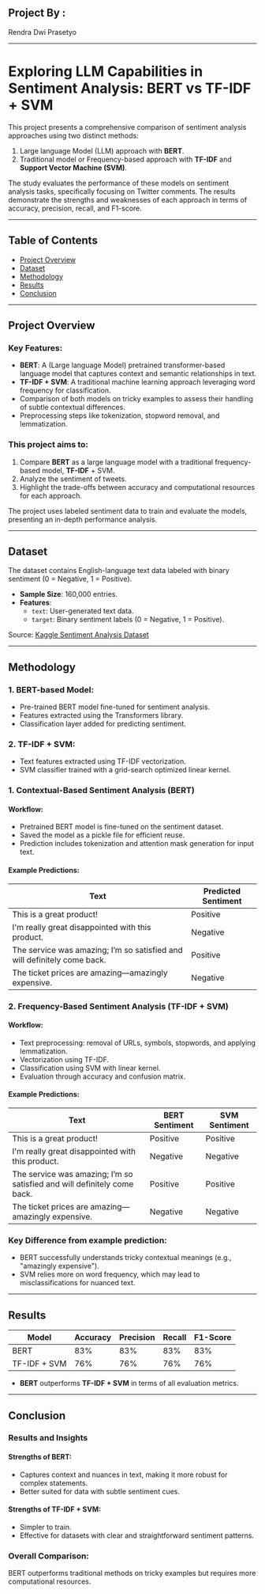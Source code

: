 ## Project By : 
Rendra Dwi Prasetyo

---
# Exploring LLM Capabilities in Sentiment Analysis: BERT vs TF-IDF + SVM

This project presents a comprehensive comparison of sentiment analysis approaches using two distinct methods:
1. Large language Model (LLM) approach with **BERT**.
2. Traditional model or Frequency-based approach with **TF-IDF** and **Support Vector Machine (SVM)**.

The study evaluates the performance of these models on sentiment analysis tasks, specifically focusing on Twitter comments. The results demonstrate the strengths and weaknesses of each approach in terms of accuracy, precision, recall, and F1-score.

---

## Table of Contents
- [Project Overview](#project-overview)
- [Dataset](#dataset)
- [Methodology](#methodology)
- [Results](#results)
- [Conclusion](#conclusion)

---

## Project Overview
### Key Features:
- **BERT**: A (Large language Model) pretrained transformer-based language model that captures context and semantic relationships in text.
- **TF-IDF + SVM**: A traditional machine learning approach leveraging word frequency for classification.
- Comparison of both models on tricky examples to assess their handling of subtle contextual differences.
- Preprocessing steps like tokenization, stopword removal, and lemmatization.
  
### This project aims to:
1. Compare **BERT** as a large language model with a traditional frequency-based model, **TF-IDF** + SVM.
2. Analyze the sentiment of tweets.
3. Highlight the trade-offs between accuracy and computational resources for each approach.

The project uses labeled sentiment data to train and evaluate the models, presenting an in-depth performance analysis.

---

## Dataset
The dataset contains English-language text data labeled with binary sentiment (0 = Negative, 1 = Positive).

- **Sample Size**: 160,000 entries.
- **Features**:
  - `text`: User-generated text data.
  - `target`: Binary sentiment labels (0 = Negative, 1 = Positive).

Source: [Kaggle Sentiment Analysis Dataset](https://www.kaggle.com/datasets/kazanova/sentiment140)

---

## Methodology
### 1. **BERT-based Model**:
   - Pre-trained BERT model fine-tuned for sentiment analysis.
   - Features extracted using the Transformers library.
   - Classification layer added for predicting sentiment.

### 2. **TF-IDF + SVM**:
   - Text features extracted using TF-IDF vectorization.
   - SVM classifier trained with a grid-search optimized linear kernel.


### 1. Contextual-Based Sentiment Analysis (BERT)

#### Workflow:
- Pretrained BERT model is fine-tuned on the sentiment dataset.
- Saved the model as a pickle file for efficient reuse.
- Prediction includes tokenization and attention mask generation for input text.

#### Example Predictions:
| Text | Predicted Sentiment |
|------|---------------------|
| This is a great product! | Positive |
| I'm really great disappointed with this product. | Negative |
| The service was amazing; I’m so satisfied and will definitely come back. | Positive |
| The ticket prices are amazing—amazingly expensive. | Negative |

### 2. Frequency-Based Sentiment Analysis (TF-IDF + SVM)

#### Workflow:
- Text preprocessing: removal of URLs, symbols, stopwords, and applying lemmatization.
- Vectorization using TF-IDF.
- Classification using SVM with linear kernel.
- Evaluation through accuracy and confusion matrix.


#### Example Predictions:
| Text | BERT Sentiment | SVM Sentiment |
|------|----------------|---------------|
| This is a great product! | Positive | Positive |
| I'm really great disappointed with this product. | Negative | Negative |
| The service was amazing; I’m so satisfied and will definitely come back. | Positive | Positive |
| The ticket prices are amazing—amazingly expensive. | Negative | Negative |

### Key Difference from example prediction:
- BERT successfully understands tricky contextual meanings (e.g., "amazingly expensive").
- SVM relies more on word frequency, which may lead to misclassifications for nuanced text.
---

## Results
| Model          | Accuracy | Precision | Recall | F1-Score |
|----------------|----------|-----------|--------|----------|
| BERT           | 83%      | 83%       | 83%    | 83%      |
| TF-IDF + SVM   | 76%      | 76%       | 76%    | 76%      |

- **BERT** outperforms **TF-IDF + SVM** in terms of all evaluation metrics.

---

## Conclusion 
### Results and Insights
#### Strengths of BERT:
- Captures context and nuances in text, making it more robust for complex statements.
- Better suited for data with subtle sentiment cues.
#### Strengths of TF-IDF + SVM:
- Simpler to train.
- Effective for datasets with clear and straightforward sentiment patterns.
### Overall Comparison:
BERT outperforms traditional methods on tricky examples but requires more computational resources.




